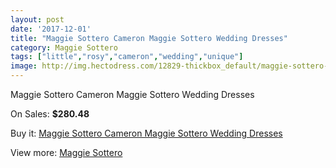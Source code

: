 ```yaml
---
layout: post
date: '2017-12-01'
title: "Maggie Sottero Cameron Maggie Sottero Wedding Dresses"
category: Maggie Sottero
tags: ["little","rosy","cameron","wedding","unique"]
image: http://img.hectodress.com/12829-thickbox_default/maggie-sottero-cameron-maggie-sottero-wedding-dresses.jpg
---
```

Maggie Sottero Cameron Maggie Sottero Wedding Dresses

On Sales: **$280.48**
<a href="https://www.hectodress.com/maggie-sottero/6269-maggie-sottero-cameron-maggie-sottero-wedding-dresses.html"><amp-img layout="responsive" width="600" height="600" src="//img.hectodress.com/12829-thickbox_default/maggie-sottero-cameron-maggie-sottero-wedding-dresses.jpg" alt="Maggie Sottero Cameron Maggie Sottero Wedding Dresses 0" /></a>
<a href="https://www.hectodress.com/maggie-sottero/6269-maggie-sottero-cameron-maggie-sottero-wedding-dresses.html"><amp-img layout="responsive" width="600" height="600" src="//img.hectodress.com/12831-thickbox_default/maggie-sottero-cameron-maggie-sottero-wedding-dresses.jpg" alt="Maggie Sottero Cameron Maggie Sottero Wedding Dresses 1" /></a>
<a href="https://www.hectodress.com/maggie-sottero/6269-maggie-sottero-cameron-maggie-sottero-wedding-dresses.html"><amp-img layout="responsive" width="600" height="600" src="//img.hectodress.com/12830-thickbox_default/maggie-sottero-cameron-maggie-sottero-wedding-dresses.jpg" alt="Maggie Sottero Cameron Maggie Sottero Wedding Dresses 2" /></a>

Buy it: [Maggie Sottero Cameron Maggie Sottero Wedding Dresses](https://www.hectodress.com/maggie-sottero/6269-maggie-sottero-cameron-maggie-sottero-wedding-dresses.html "Maggie Sottero Cameron Maggie Sottero Wedding Dresses")

View more: [Maggie Sottero](https://www.hectodress.com/109-maggie-sottero "Maggie Sottero")